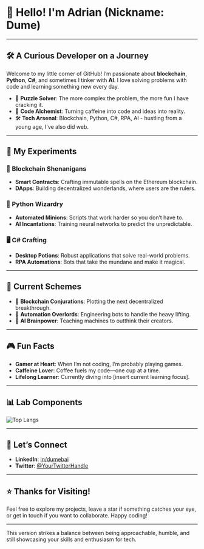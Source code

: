 # 👋 Hello! I'm Adrian (Nickname: Dume)

---

## 🛠️ A Curious Developer on a Journey

Welcome to my little corner of GitHub! I’m passionate about **blockchain**, **Python**, **C#**, and sometimes I tinker with **AI**. I love solving problems with code and learning something new every day.

- 🧩 **Puzzle Solver**: The more complex the problem, the more fun I have cracking it.
- 🔗 **Code Alchemist**: Turning caffeine into code and ideas into reality.
- 🛠 **Tech Arsenal**: Blockchain, Python, C#, RPA, AI - hustling from a young age, I've also did web.

---

## 🧪 My Experiments

### 🔗 Blockchain Shenanigans
- **Smart Contracts**: Crafting immutable spells on the Ethereum blockchain.
- **DApps**: Building decentralized wonderlands, where users are the rulers.

### 🐍 Python Wizardry
- **Automated Minions**: Scripts that work harder so you don’t have to.
- **AI Incantations**: Training neural networks to predict the unpredictable.

### 🖥 C# Crafting
- **Desktop Potions**: Robust applications that solve real-world problems.
- **RPA Automations**: Bots that take the mundane and make it magical.

---

## 🚀 Current Schemes

- 🔗 **Blockchain Conjurations**: Plotting the next decentralized breakthrough.
- 🤖 **Automation Overlords**: Engineering bots to handle the heavy lifting.
- 🧠 **AI Brainpower**: Teaching machines to outthink their creators.

---

## 🎮 Fun Facts

- **Gamer at Heart**: When I’m not coding, I’m probably playing games.
- **Caffeine Lover**: Coffee fuels my code—one cup at a time.
- **Lifelong Learner**: Currently diving into [insert current learning focus].

---

## 📊 Lab Components

![Top Langs](https://github-readme-stats.vercel.app/api/top-langs/?username=dumebai&layout=compact&theme=radical)

---

## 🤝 Let’s Connect

- **LinkedIn**: [in/dumebai](https://www.linkedin.com/in/dumebai)
- **Twitter**: [@YourTwitterHandle](https://twitter.com/yourhandle)

---

## ⭐ Thanks for Visiting!

Feel free to explore my projects, leave a star if something catches your eye, or get in touch if you want to collaborate. Happy coding!

---

This version strikes a balance between being approachable, humble, and still showcasing your skills and enthusiasm for tech.
